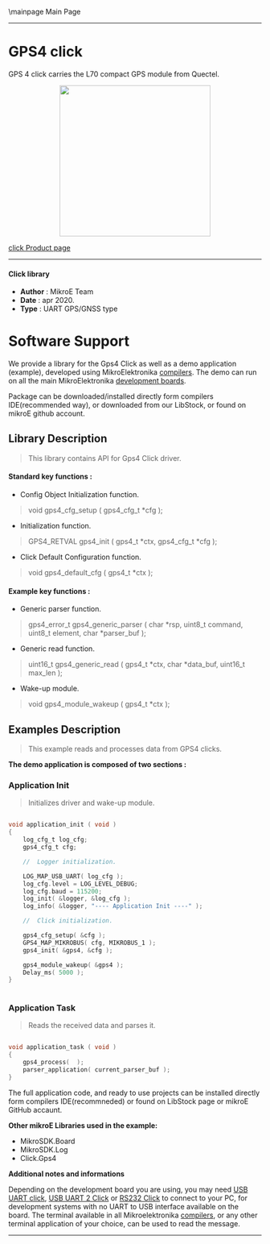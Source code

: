 \mainpage Main Page
 
---
# GPS4 click

GPS 4 click carries the L70 compact GPS module from Quectel. 

<p align="center">
  <img src="https://download.mikroe.com/images/click_for_ide/gps4_click.png" height=300px>
</p>

[click Product page](<https://www.mikroe.com/gps-4-click>)

---


#### Click library 

- **Author**        : MikroE Team
- **Date**          : apr 2020.
- **Type**          : UART GPS/GNSS type


# Software Support

We provide a library for the Gps4 Click 
as well as a demo application (example), developed using MikroElektronika 
[compilers](https://shop.mikroe.com/compilers). 
The demo can run on all the main MikroElektronika [development boards](https://shop.mikroe.com/development-boards).

Package can be downloaded/installed directly form compilers IDE(recommended way), or downloaded from our LibStock, or found on mikroE github account. 

## Library Description

> This library contains API for Gps4 Click driver.

#### Standard key functions :

- Config Object Initialization function.
> void gps4_cfg_setup ( gps4_cfg_t *cfg ); 
 
- Initialization function.
> GPS4_RETVAL gps4_init ( gps4_t *ctx, gps4_cfg_t *cfg );

- Click Default Configuration function.
> void gps4_default_cfg ( gps4_t *ctx );


#### Example key functions :

- Generic parser function.
> gps4_error_t gps4_generic_parser ( char *rsp,  uint8_t command, uint8_t element, char *parser_buf );
 
- Generic read function.
> uint16_t gps4_generic_read ( gps4_t *ctx, char *data_buf, uint16_t max_len );

- Wake-up module.
> void gps4_module_wakeup ( gps4_t *ctx );

## Examples Description

> This example reads and processes data from GPS4 clicks.

**The demo application is composed of two sections :**

### Application Init 

> Initializes driver and wake-up module.

```c

void application_init ( void )
{
    log_cfg_t log_cfg;
    gps4_cfg_t cfg;

    //  Logger initialization.

    LOG_MAP_USB_UART( log_cfg );
    log_cfg.level = LOG_LEVEL_DEBUG;
    log_cfg.baud = 115200;
    log_init( &logger, &log_cfg );
    log_info( &logger, "---- Application Init ----" );

    //  Click initialization.

    gps4_cfg_setup( &cfg );
    GPS4_MAP_MIKROBUS( cfg, MIKROBUS_1 );
    gps4_init( &gps4, &cfg );

    gps4_module_wakeup( &gps4 );
    Delay_ms( 5000 );
}
  
```

### Application Task

> Reads the received data and parses it.

```c

void application_task ( void )
{
    gps4_process(  );
    parser_application( current_parser_buf );
}

```

The full application code, and ready to use projects can be  installed directly form compilers IDE(recommneded) or found on LibStock page or mikroE GitHub accaunt.

**Other mikroE Libraries used in the example:** 

- MikroSDK.Board
- MikroSDK.Log
- Click.Gps4

**Additional notes and informations**

Depending on the development board you are using, you may need 
[USB UART click](https://shop.mikroe.com/usb-uart-click), 
[USB UART 2 Click](https://shop.mikroe.com/usb-uart-2-click) or 
[RS232 Click](https://shop.mikroe.com/rs232-click) to connect to your PC, for 
development systems with no UART to USB interface available on the board. The 
terminal available in all Mikroelektronika 
[compilers](https://shop.mikroe.com/compilers), or any other terminal application 
of your choice, can be used to read the message.



---
